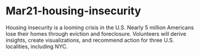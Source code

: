 # Mar21-housing-insecurity
Housing insecurity is a looming crisis in the U.S. Nearly 5 million Americans lose their homes through eviction and foreclosure. Volunteers will derive insights, create visualizations, and recommend action for three U.S. localities, including NYC.
